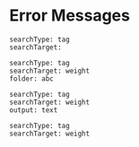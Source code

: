 # Error Messages
``` tracker
searchType: tag
searchTarget: 
```

``` tracker
searchType: tag
searchTarget: weight
folder: abc
```

``` tracker
searchType: tag
searchTarget: weight
output: text
``` 

```
searchType: tag
searchTarget: weight
```

